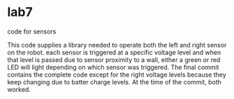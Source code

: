 lab7
====

code for sensors

This code supplies a library needed to operate both the left and right sensor on the robot. each sensor is triggered at a specific voltage level and when that level is passed due to sensor proximity to a wall, either a green or red LED will light depending on which sensor was triggered. The final commit contains the complete code except for the right voltage levels because they keep changing due to batter charge levels. At the time of the commit, both worked. 

